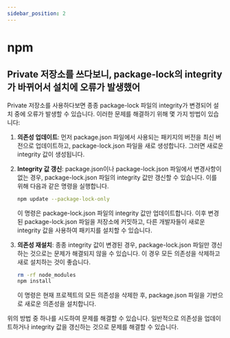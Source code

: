 ```yaml
---
sidebar_position: 2
---
```


# npm

## Private 저장소를 쓰다보니, package-lock의 integrity 가 바뀌어서 설치에 오류가 발생했어


Private 저장소를 사용하다보면 종종 package-lock 파일의 integrity가 변경되어 설치 중에 오류가 발생할 수 있습니다. 이러한 문제를 해결하기 위해 몇 가지 방법이 있습니다:

1. **의존성 업데이트**: 먼저 package.json 파일에서 사용되는 패키지의 버전을 최신 버전으로 업데이트하고, package-lock.json 파일을 새로 생성합니다. 그러면 새로운 integrity 값이 생성됩니다.

2. **Integrity 값 갱신**: package.json이나 package-lock.json 파일에서 변경사항이 없는 경우, package-lock.json 파일의 integrity 값만 갱신할 수 있습니다. 이를 위해 다음과 같은 명령을 실행합니다.

    ```bash
    npm update --package-lock-only
    ```

    이 명령은 package-lock.json 파일의 integrity 값만 업데이트합니다. 이후 변경된 package-lock.json 파일을 저장소에 커밋하고, 다른 개발자들이 새로운 integrity 값을 사용하여 패키지를 설치할 수 있습니다.

3. **의존성 재설치**: 종종 integrity 값이 변경된 경우, package-lock.json 파일만 갱신하는 것으로는 문제가 해결되지 않을 수 있습니다. 이 경우 모든 의존성을 삭제하고 새로 설치하는 것이 좋습니다.

    ```bash
    rm -rf node_modules
    npm install
    ```

    이 명령은 현재 프로젝트의 모든 의존성을 삭제한 후, package.json 파일을 기반으로 새로운 의존성을 설치합니다.

위의 방법 중 하나를 시도하여 문제를 해결할 수 있습니다. 일반적으로 의존성을 업데이트하거나 integrity 값을 갱신하는 것으로 문제를 해결할 수 있습니다.